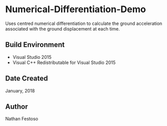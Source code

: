 # Numerical-Differentiation-Demo
Uses centred numerical differentiation to calculate the ground acceleration associated with the ground displacement at each time.

## Build Environment
- Visual Studio 2015
- Visual C++ Redistributable for Visual Studio 2015

## Date Created
January, 2018

## Author
Nathan Festoso
